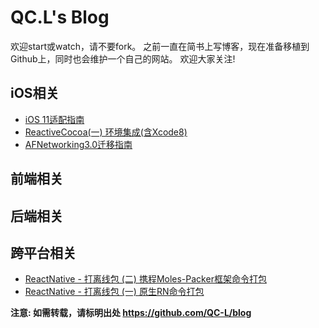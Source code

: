 # QC.L's Blog
欢迎start或watch，请不要fork。
之前一直在简书上写博客，现在准备移植到Github上，同时也会维护一个自己的网站。
欢迎大家关注!
## iOS相关
* [iOS 11适配指南](https://github.com/QC-L/blog/issues)
* [ReactiveCocoa(一) 环境集成(含Xcode8)](https://github.com/QC-L/blog/issues/2)
* [AFNetworking3.0迁移指南](https://github.com/QC-L/blog/issues/1)
## 前端相关
## 后端相关
## 跨平台相关
* [ReactNative - 打离线包 (二) 携程Moles-Packer框架命令打包](https://github.com/QC-L/blog/issues/4)
* [ReactNative - 打离线包 (一) 原生RN命令打包](https://github.com/QC-L/blog/issues/3)

**注意: 如需转载，请标明出处 https://github.com/QC-L/blog**
